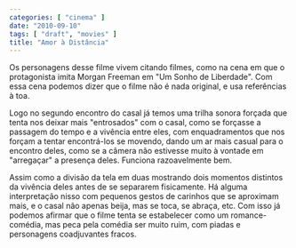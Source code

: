 ```yaml
---
categories: [ "cinema" ]
date: "2010-09-10"
tags: [ "draft", "movies" ]
title: "Amor à Distância"
---
```

Os personagens desse filme vivem citando filmes, como na cena em que o protagonista imita Morgan Freeman em "Um Sonho de Liberdade". Com essa cena podemos dizer que o filme não é nada original, e usa referências à toa.

Logo no segundo encontro do casal já temos uma trilha sonora forçada que tenta nos deixar mais "entrosados" com o casal, como se forçasse a passagem do tempo e a vivência entre eles, com enquadramentos que nos forçam a tentar encontrá-los se movendo, dando um ar mais casual para o encontro deles, como se a câmera não estivesse muito à vontade em "arregaçar" a presença deles. Funciona razoavelmente bem.

Assim como a divisão da tela em duas mostrando dois momentos distintos da vivência deles antes de se separarem fisicamente. Há alguma interpretação nisso com pequenos gestos de carinhos que se aproximam mais, e o casal não apenas beija, mas se toca, se abraça, etc. Com isso já podemos afirmar que o filme tenta se estabelecer como um romance-comédia, mas peca pela comédia ser muito ruim, com piadas e personagens coadjuvantes fracos.
